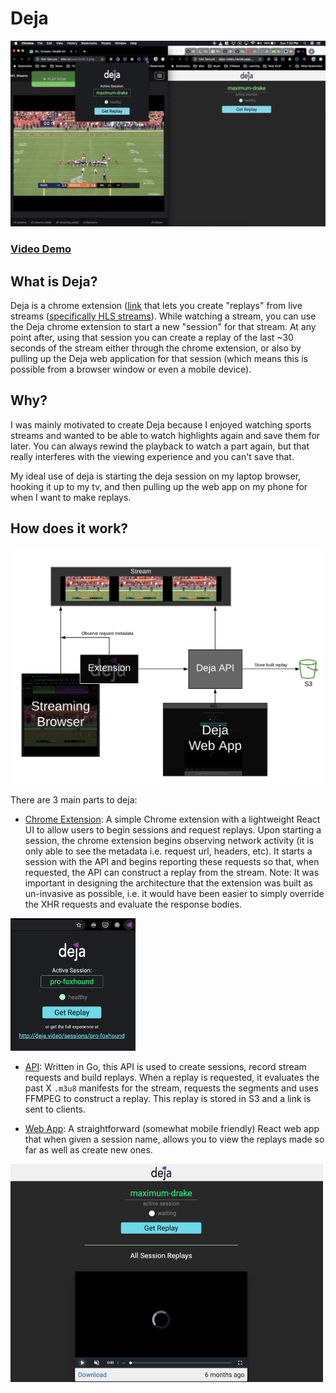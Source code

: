 # Deja

![Deja Picture](./assets/deja.png)
### [Video Demo](https://www.youtube.com/watch?v=8sKslLUpeCs)

## What is Deja?

Deja is a chrome extension ([link](https://chrome.google.com/webstore/detail/deja-extension/fadmeenbclggopfangnbjmfbleffocnb?hl=en-US) that lets you create "replays" from live streams ([specifically HLS streams](https://www.wikiwand.com/en/HTTP_Live_Streaming)). While watching a stream, you can use the Deja chrome extension to start a new "session" for that stream. At any point after, using that session you can create a replay of the last ~30 seconds of the stream either through the chrome extension, or also by pulling up the Deja web application for that session (which means this is possible from a browser window or even a mobile device).

## Why?

I was mainly motivated to create Deja because I enjoyed watching sports streams and wanted to be able to watch highlights again and save them for later. You can always rewind the playback to watch a part again, but that really interferes with the viewing experience and you can't save that.

My ideal use of deja is starting the deja session on my laptop browser, hooking it up to my tv, and then pulling up the web app on my phone for when I want to make replays.

## How does it work?

![Deja Diagram](./assets/stream-diagram.png)

There are 3 main parts to deja:

- [Chrome Extension](./extension): A simple Chrome extension with a lightweight React UI to allow users to begin sessions and request replays. Upon starting a session, the chrome extension begins observing network activity (it is only able to see the metadata i.e. request url, headers, etc). It starts a session with the API and begins reporting these requests so that, when requested, the API can construct a replay from the stream. Note: It was important in designing the architecture that the extension was built as un-invasive as possible, i.e. it would have been easier to simply override the XHR requests and evaluate the response bodies.

<img src="./assets/extension.png" width="200">

- [API](./api): Written in Go, this API is used to create sessions, record stream requests and build replays. When a replay is requested, it evaluates the past X `.m3u8` manifests for the stream, requests the segments and uses FFMPEG to construct a replay. This replay is stored in S3 and a link is sent to clients.

- [Web App](./frontend): A straightforward (somewhat mobile friendly) React web app that when given a session name, allows you to view the replays made so far as well as create new ones.

<img src="./assets/web.png" width="500">
